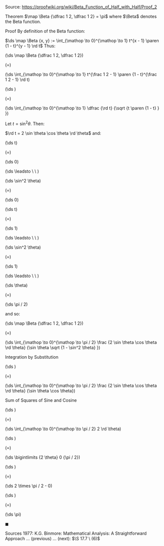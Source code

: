 # 

Source: https://proofwiki.org/wiki/Beta_Function_of_Half_with_Half/Proof_2

Theorem
$\map \Beta {\dfrac 1 2, \dfrac 1 2} = \pi$
where $\Beta$ denotes the Beta function.


Proof
By definition of the Beta function:

$\ds \map \Beta {x, y} := \int_{\mathop \to 0}^{\mathop \to 1} t^{x - 1} \paren {1 - t}^{y - 1} \rd t$
Thus:














\(\ds \map \Beta {\dfrac 1 2, \dfrac 1 2}\)

\(=\)







\(\ds \int_{\mathop \to 0}^{\mathop \to 1} t^{\frac 1 2 - 1} \paren {1 - t}^{\frac 1 2 - 1} \rd t\)




















\(\ds \)

\(=\)







\(\ds \int_{\mathop \to 0}^{\mathop \to 1} \dfrac {\rd t} {\sqrt {t \paren {1 - t} } }\)










Let $t = \sin^2 \theta$.
Then:

$\rd t = 2 \sin \theta \cos \theta \rd \theta$
and:














\(\ds t\)

\(=\)







\(\ds 0\)














\(\ds \leadsto \ \ \)





\(\ds \sin^2 \theta\)

\(=\)







\(\ds 0\)




















\(\ds t\)

\(=\)







\(\ds 1\)














\(\ds \leadsto \ \ \)





\(\ds \sin^2 \theta\)

\(=\)







\(\ds 1\)














\(\ds \leadsto \ \ \)





\(\ds \theta\)

\(=\)







\(\ds \pi / 2\)










and so:














\(\ds \map \Beta {\dfrac 1 2, \dfrac 1 2}\)

\(=\)







\(\ds \int_{\mathop \to 0}^{\mathop \to \pi / 2} \frac {2 \sin \theta \cos \theta \rd \theta} {\sin \theta \sqrt {1 - \sin^2 \theta} }\)





Integration by Substitution














\(\ds \)

\(=\)







\(\ds \int_{\mathop \to 0}^{\mathop \to \pi / 2} \frac {2 \sin \theta \cos \theta \rd \theta} {\sin \theta \cos \theta}\)





Sum of Squares of Sine and Cosine














\(\ds \)

\(=\)







\(\ds \int_{\mathop \to 0}^{\mathop \to \pi / 2} 2 \rd \theta\)




















\(\ds \)

\(=\)







\(\ds \bigintlimits {2 \theta} 0 {\pi / 2}\)




















\(\ds \)

\(=\)







\(\ds 2 \times \pi / 2 - 0\)




















\(\ds \)

\(=\)







\(\ds \pi\)









$\blacksquare$


Sources
1977: K.G. Binmore: Mathematical Analysis: A Straightforward Approach ... (previous) ... (next): $\S 17.7 \ (6)$





